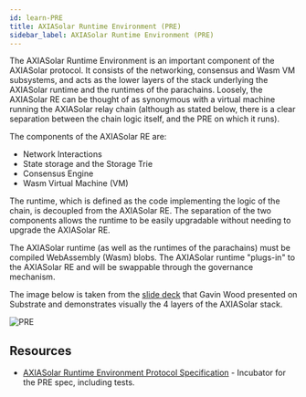 ```yaml
---
id: learn-PRE
title: AXIASolar Runtime Environment (PRE)
sidebar_label: AXIASolar Runtime Environment (PRE)
---
```


The AXIASolar Runtime Environment is an important component of the AXIASolar protocol. It consists of the networking, consensus and Wasm VM subsystems, and acts as the lower layers of the stack underlying the AXIASolar runtime and the runtimes of the parachains. Loosely, the AXIASolar RE can be thought of as synonymous with a virtual machine running the AXIASolar relay chain (although as stated below, there is a clear separation between the chain logic itself, and the PRE on which it runs).

The components of the AXIASolar RE are:

- Network Interactions
- State storage and the Storage Trie
- Consensus Engine
- Wasm Virtual Machine (VM)

The runtime, which is defined as the code implementing the logic of the chain, is decoupled from the AXIASolar RE. The separation of the two components allows the runtime to be easily upgradable without needing to upgrade the AXIASolar RE.

The AXIASolar runtime (as well as the runtimes of the parachains) must be compiled WebAssembly (Wasm) blobs. The AXIASolar runtime "plugs-in" to the AXIASolar RE and will be swappable through the governance mechanism.

The image below is taken from the [slide deck](https://slides.com/axia-tech/axiasubstrate#/8) that Gavin Wood presented on Substrate and demonstrates visually the 4 layers of the AXIASolar stack.

![PRE](assets/PRE.png)

## Resources

- [AXIASolar Runtime Environment Protocol Specification](https://github.com/axia-tech/axiasolar-spec) - Incubator for the PRE spec, including tests.
